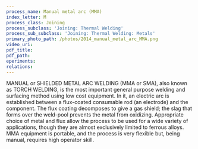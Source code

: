 ```yaml
---
process_name: Manual metal arc (MMA)
index_letter: M
process_class: Joining
process_subclass: 'Joining: Thermal Welding'
process_sub_subclass: 'Joining: Thermal Welding: Metals'
primary_photo_path: /photos/2014_manual_metal_arc_MMA.png
video_uri:
pdf_title:
pdf_path:
eperiments:
relations:
---
```


MANUAL or SHIELDED METAL ARC WELDING (MMA or SMA), also known as TORCH WELDING, is the most important general purpose welding and surfacing method using low cost equipment. In it, an electric arc is established between a flux-coated consumable rod (an electrode) and the component. The flux coating decomposes to give a gas shield; the slag that forms over the weld-pool prevents the metal from oxidizing. Appropriate choice of metal and flux allow the process to be used for a wide variety of applications, though they are almost exclusively limited to ferrous alloys. MMA equipment is portable, and the process is very flexible but, being manual, requires high operator skill.